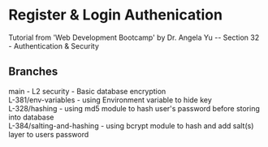 # Register & Login Authenication

Tutorial from 'Web Development Bootcamp' by Dr. Angela Yu -- Section 32 - Authentication &  Security

## Branches
main - L2 security - Basic database encryption\
L-381/env-variables - using Environment variable to hide key\
L-328/hashing - using md5 module to hash user's password before storing into database\
L-384/salting-and-hashing - using bcrypt module to hash and add salt(s) layer to users password
